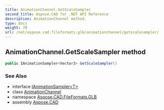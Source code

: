```yaml
---
title: AnimationChannel.GetScaleSampler
second_title: Aspose.CAD for .NET API Reference
description: AnimationChannel method. 
type: docs
weight: 70
url: /net/aspose.cad.fileformats.glb/animationchannel/getscalesampler/
---
```

## AnimationChannel.GetScaleSampler method

```csharp
public IAnimationSampler<Vector3> GetScaleSampler()
```

### See Also

* interface [IAnimationSampler&lt;T&gt;](../../ianimationsampler-1/)
* class [AnimationChannel](../)
* namespace [Aspose.CAD.FileFormats.GLB](../../animationchannel/)
* assembly [Aspose.CAD](../../../)


